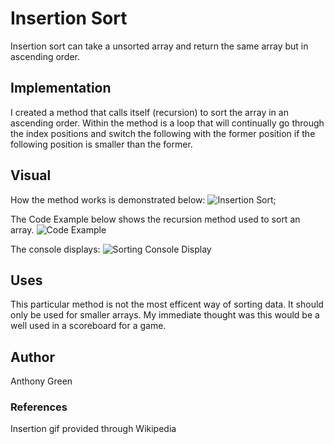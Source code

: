 ﻿# Insertion Sort
Insertion sort can take a unsorted array and return the same array but in ascending order. 
## Implementation
I created a method that calls itself (recursion) to sort the array in an ascending order. Within the method is a loop that will continually go through the index positions and switch the following with the former position if the following position is smaller than the former. 

## Visual
How the method works is demonstrated below:
![Insertion Sort](https://upload.wikimedia.org/wikipedia/commons/4/42/Insertion_sort.gif);

The Code Example below shows the recursion method used to sort an array.
![Code Example](https://github.com/cascadianrebel/data-structures-and-algorithms/blob/master/DataStructures/Assets/SortingCode.PNG)

The console displays: 
![Sorting Console Display](https://github.com/cascadianrebel/data-structures-and-algorithms/blob/master/DataStructures/Assets/InsertSortConsole.PNG)

## Uses
This particular method is not the most efficent way of sorting data. It should only be used for smaller arrays. My immediate thought was this would be a well used in a scoreboard for a game. 

## Author
Anthony Green

### References

Insertion gif provided through Wikipedia